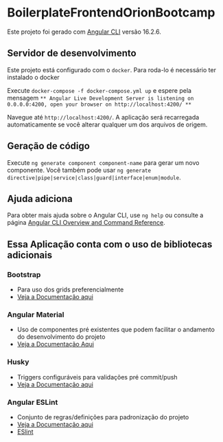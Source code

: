 # BoilerplateFrontendOrionBootcamp

Este projeto foi gerado com [Angular CLI](https://github.com/angular/angular-cli) versão 16.2.6.

## Servidor de desenvolvimento

Este projeto está configurado com o `docker`. Para roda-lo é necessário ter instalado o docker

Execute `docker-compose -f docker-compose.yml up` e espere pela mensagem `** Angular Live Development Server is listening on 0.0.0.0:4200, open your browser on http://localhost:4200/ **`

Navegue até `http://localhost:4200/`. A aplicação será recarregada automaticamente se você alterar qualquer um dos arquivos de origem.

## Geração de código

Execute `ng generate component component-name` para gerar um novo componente. Você também pode usar `ng generate directive|pipe|service|class|guard|interface|enum|module`.

## Ajuda adiciona

Para obter mais ajuda sobre o Angular CLI, use `ng help` ou consulte a página [Angular CLI Overview and Command Reference](https://angular.io/cli).

## Essa Aplicação conta com o uso de bibliotecas adicionais

### Bootstrap

- Para uso dos grids preferencialmente
- [Veja a Documentação aqui](https://getbootstrap.com/docs/5.2/getting-started/introduction/)

### Angular Material

- Uso de componentes pré existentes que podem facilitar o andamento do desenvolvimento do projeto
- [Veja a Documentação Aqui](https://material.angular.io/components/categories)

### Husky

- Triggers configuráveis para validações pré commit/push
- [Veja a Documentação aqui](https://typicode.github.io/husky/getting-started.html#getting-started)

### Angular ESLint

- Conjunto de regras/definições para padronização do projeto
- [Veja a Documentação aqui](https://github.com/angular-eslint/angular-eslint#angular-eslint)
- [ESlint](https://github.com/typescript-eslint/typescript-eslint)
